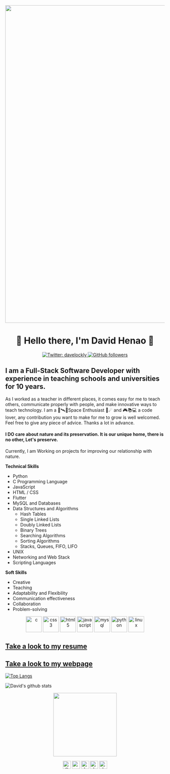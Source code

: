 <img align="center" src='https://github.com/davehh1211/davehh1211/blob/master/Web 1920 – 1.png' width='1000"'>

<h1 align="center"> 🚀 Hello there, I'm David Henao  🚀</h1>



<p align="center">
  <a href="https://twitter.com/davelockly">
    <img alt="Twitter: davelockly" src="https://img.shields.io/twitter/follow/davelockly.svg?style=social" target="_blank" />
    <img alt="GitHub followers" src="https://img.shields.io/github/followers/davehh1211?label=Follow&style=social"/>  
  </a>
</p>

## I am a Full-Stack Software Developer with experience in teaching schools and universities for 10 years.
As I worked as a teacher in different places, it comes
easy for me to teach others, communicate properly with people, and make
innovative ways to teach technology. 
I am  a 🔭🛰🌌Space Enthusiast 🌠☄ and  🎮📚💻 a code lover, any contribution you want to make for me to grow is well welcomed. Feel free to give any piece of advice. Thanks a lot in advance. 
#### I DO care about nature and its preservation. It is our unique home, there is no other, Let's preserve.
Currently, I am Working on projects for improving our relationship with nature. 

**Technical Skills**
* Python
* C Programming Language
* JavaScript
* HTML / CSS
* Flutter
* MySQL and Databases
* Data Structures and Algorithms
  * Hash Tables
  * Single Linked Lists
  * Doubly Linked Lists
  * Binary Trees
  * Searching Algorithms
  * Sorting Algorithms
  * Stacks, Queues, FIFO, LIFO
* UNIX
* Networking and Web Stack
* Scripting Languages

**Soft Skills**
* Creative
* Teaching
* Adaptability and Flexibility
* Communication effectiveness
* Collaboration
* Problem-solving

<p align="center">
  <img src="https://devicons.github.io/devicon/devicon.git/icons/c/c-original.svg" alt="c" width="50" height="50"/>
  <img src="https://devicons.github.io/devicon/devicon.git/icons/css3/css3-original-wordmark.svg" alt="css3" width="50" height="50"/>
  <img src="https://devicons.github.io/devicon/devicon.git/icons/html5/html5-original-wordmark.svg" alt="html5" width="50" height="50"/>
  <img src="https://devicons.github.io/devicon/devicon.git/icons/javascript/javascript-original.svg" alt="javascript" width="50" height="50"/>
  <img src="https://devicons.github.io/devicon/devicon.git/icons/mysql/mysql-original-wordmark.svg" alt="mysql" width="50" height="50"/>
  <img src="https://devicons.github.io/devicon/devicon.git/icons/python/python-original-wordmark.svg" alt="python" width="50" height="50"/>
  <img src="https://devicons.github.io/devicon/devicon.git/icons/linux/linux-original.svg" alt="linux" width="50" height="50"/>
</p>

## [Take a look to my resume](https://github.com/davehh1211/david-henao.github.io/blob/main/David%20Henao%20Resume.pdf)

## [Take a look to my webpage](https://davehh1211.github.io/david-henao.github.io/)
 
[![Top Langs](https://github-readme-stats.vercel.app/api/top-langs/?username=davehh1211)](https://github.com/davehh1211/github-readme-stats)

![David's github stats](https://github-readme-stats.vercel.app/api?username=davehh1211&show_icons=true&theme=synthwave)


<p align="center"> <img src='https://media.giphy.com/media/YHjUiL0CBdybC/giphy-downsized.gif' width='200"'></p>

<!-- <img align='left' src='https://user-images.githubusercontent.com/5713670/87202985-820dcb80-c2b6-11ea-9f56-7ec461c497c3.gif' width='200"'> -->
<p align="center">
<a href="https://twitter.com/davelockly" target="blank"><img align="center" src="https://cdn.jsdelivr.net/npm/simple-icons@3.0.1/icons/twitter.svg" alt="@davelockly" height="25" width="25" /></a>
<a href="https://www.linkedin.com/in/oscar-david-henao-hidalgo-021b2b1a3/" target="blank"><img align="center" src="https://cdn.jsdelivr.net/npm/simple-icons@3.0.1/icons/linkedin.svg" alt="oscar-david-henao-hidalgo-021b2b1a3" height="25" width="25" /></a>
<a href="https://www.facebook.com/oscar.d.hidalgo" target="blank"><img align="center" src="https://cdn.jsdelivr.net/npm/simple-icons@3.0.1/icons/facebook.svg" alt="davehh1211" height="25" width="25" /></a>
<a href="https://medium.com/@davelockly" target="blank"><img align="center" src="https://cdn.jsdelivr.net/npm/simple-icons@3.0.1/icons/medium.svg" alt="davehh1211" height="25" width="25" /></a>
<a href="https://www.reddit.com/user/davehh1211" target="blank"><img align="center" src="https://cdn.jsdelivr.net/npm/simple-icons@3.0.1/icons/reddit.svg" alt="davehh1211" height="25" width="25" /></a>
  <!--<a href="https://davehh1211.github.io/david-henao.github.io/" target="blank"><img align="center" src="https://cdn.jsdelivr.net/npm/simple-icons@3.0.1/icons/web.svg" alt="davehh1211" height="25" width="25" /></a>-->
</p>
